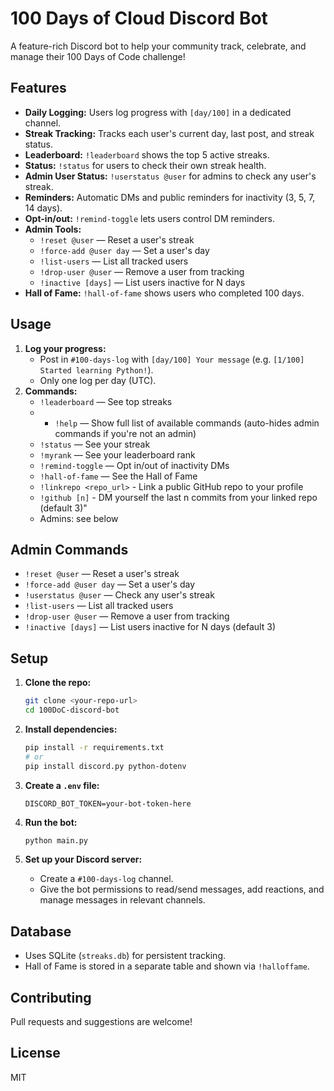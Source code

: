 # 100 Days of Cloud Discord Bot

A feature-rich Discord bot to help your community track, celebrate, and manage their 100 Days of Code challenge!

## Features

- **Daily Logging:** Users log progress with `[day/100]` in a dedicated channel.
- **Streak Tracking:** Tracks each user's current day, last post, and streak status.
- **Leaderboard:** `!leaderboard` shows the top 5 active streaks.
- **Status:** `!status` for users to check their own streak health.
- **Admin User Status:** `!userstatus @user` for admins to check any user's streak.
- **Reminders:** Automatic DMs and public reminders for inactivity (3, 5, 7, 14 days).
- **Opt-in/out:** `!remind-toggle` lets users control DM reminders.
- **Admin Tools:**
  - `!reset @user` — Reset a user's streak
  - `!force-add @user day` — Set a user's day
  - `!list-users` — List all tracked users
  - `!drop-user @user` — Remove a user from tracking
  - `!inactive [days]` — List users inactive for N days
- **Hall of Fame:** `!hall-of-fame` shows users who completed 100 days.

## Usage

1. **Log your progress:**
   - Post in `#100-days-log` with `[day/100] Your message` (e.g. `[1/100] Started learning Python!`).
   - Only one log per day (UTC).
2. **Commands:**
   - `!leaderboard` — See top streaks
   - - `!help` — Show full list of available commands (auto-hides admin commands if you're not an admin)
   - `!status` — See your streak
   - `!myrank` — See your leaderboard rank
   - `!remind-toggle` — Opt in/out of inactivity DMs
   - `!hall-of-fame` — See the Hall of Fame
   - `!linkrepo <repo_url>` - Link a public GitHub repo to your profile
   - `!github [n]` - DM yourself the last n commits from your linked repo (default 3)"
   - Admins: see below

## Admin Commands

- `!reset @user` — Reset a user's streak
- `!force-add @user day` — Set a user's day
- `!userstatus @user` — Check any user's streak
- `!list-users` — List all tracked users
- `!drop-user @user` — Remove a user from tracking
- `!inactive [days]` — List users inactive for N days (default 3)

## Setup

1. **Clone the repo:**

   ```bash
   git clone <your-repo-url>
   cd 100DoC-discord-bot
   ```

2. **Install dependencies:**

   ```bash
   pip install -r requirements.txt
   # or
   pip install discord.py python-dotenv
   ```

3. **Create a `.env` file:**

   ```env
   DISCORD_BOT_TOKEN=your-bot-token-here
   ```

4. **Run the bot:**

   ```bash
   python main.py
   ```

5. **Set up your Discord server:**
   - Create a `#100-days-log` channel.
   - Give the bot permissions to read/send messages, add reactions, and manage messages in relevant channels.

## Database

- Uses SQLite (`streaks.db`) for persistent tracking.
- Hall of Fame is stored in a separate table and shown via `!halloffame`.

## Contributing

Pull requests and suggestions are welcome!

## License

MIT
